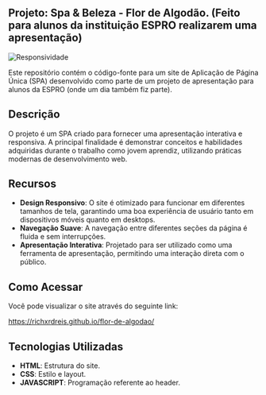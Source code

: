 ## Projeto: Spa & Beleza - Flor de Algodão. (Feito para alunos da instituição ESPRO realizarem uma apresentação)

![Responsividade](https://github.com/user-attachments/assets/7deff47a-8183-4873-a261-b0d9b7a679df)

Este repositório contém o código-fonte para um site de Aplicação de Página Única (SPA) desenvolvido como parte de um projeto de apresentação para alunos da ESPRO (onde um dia também fiz parte).

## Descrição

O projeto é um SPA criado para fornecer uma apresentação interativa e responsiva. A principal finalidade é demonstrar conceitos e habilidades adquiridas durante o trabalho como jovem aprendiz, utilizando práticas modernas de desenvolvimento web.

## Recursos

- **Design Responsivo**: O site é otimizado para funcionar em diferentes tamanhos de tela, garantindo uma boa experiência de usuário tanto em dispositivos móveis quanto em desktops.
- **Navegação Suave**: A navegação entre diferentes seções da página é fluida e sem interrupções.
- **Apresentação Interativa**: Projetado para ser utilizado como uma ferramenta de apresentação, permitindo uma interação direta com o público.

## Como Acessar

Você pode visualizar o site através do seguinte link:

https://richxrdreis.github.io/flor-de-algodao/


## Tecnologias Utilizadas

- **HTML**: Estrutura do site.
- **CSS**: Estilo e layout.
- **JAVASCRIPT**: Programação referente ao header.

